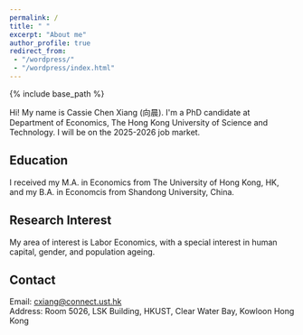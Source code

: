 ```yaml
---
permalink: /
title: " "
excerpt: "About me"
author_profile: true
redirect_from: 
 - "/wordpress/"
 - "/wordpress/index.html"
---
```


{% include base_path %}

Hi! My name is Cassie Chen Xiang (向晨). I'm a PhD candidate at Department of Economics, The Hong Kong University of Science and Technology. I will be on the 2025-2026 job market. 

## Education
I received my M.A. in Economics from The University of Hong Kong, HK, and my B.A. in Economcis from Shandong University, China. 

## Research Interest
My area of interest is Labor Economics, with a special interest in human capital, gender, and population ageing.

## Contact
Email: cxiang@connect.ust.hk <br/>
Address: Room 5026, LSK Building, HKUST, Clear Water Bay, Kowloon Hong Kong
